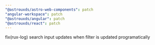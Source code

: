 ```yaml
---
"@astrouxds/astro-web-components": patch
"angular-workspace": patch
"@astrouxds/angular": patch
"@astrouxds/react": patch
---
```


fix(rux-log) search input updates when filter is updated programatically
